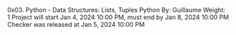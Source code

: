 0x03. Python - Data Structures: Lists, Tuples
Python
 By: Guillaume
 Weight: 1
 Project will start Jan 4, 2024 10:00 PM, must end by Jan 8, 2024 10:00 PM
 Checker was released at Jan 5, 2024 10:00 PM
